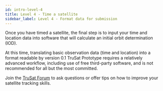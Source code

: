 ```yaml
---
id: intro-level-4
title: Level 4 - Time a satellite
sidebar_label: Level 4 - Format data for submission
---
```


<div class="header--tutorial" style="background-image: url('/img/learning_hub-illustrations-covers-200415-1434-04.jpg');"></div>

Once you have timed a satellite, the final step is to input your time and location data into software that will calculate an initial orbit determination (IOD).

At this time, translating basic observation data (time and location) into a format readable by version 0.1 TruSat Prototype requires a relatively advanced workflow, including use of free third-party software, and is not recommended for all but the most committed.

Join the [TruSat Forum](http://discuss.trusat.org) to ask questions or offer tips on how to improve your satellite tracking skills. 
